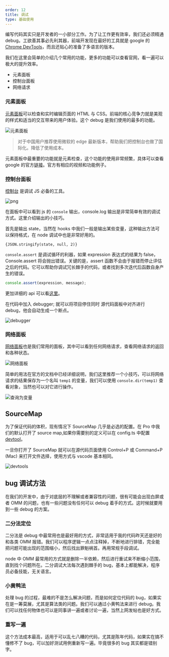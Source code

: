 ```yaml
---
order: 12
title: 调试
type: 基础使用
---
```


编写代码其实只是开发者的一小部分工作。为了让工作更有效率，我们还必须精通 debug。工欲善其事必先利其器，前端开发现在最好的工具就是 google 的 [Chrome DevTools](https://developers.google.com/web/tools/chrome-devtools?utm_source=dcc&utm_medium=redirect&utm_campaign=2018Q2)，而且还贴心的准备了多语言的版本。

我们在这里会简单的介绍几个常用的功能，更多的功能可以查看官网，看一遍可以极大的提升效率。

- 元素面板
- 控制台面板
- 网络请求

### 元素面板

[元素面板](https://developers.google.com/web/tools/chrome-devtools/inspect-styles)可以检查和实时编辑页面的 HTML 与 CSS。前端的核心竞争力就是美观的样式和适当的交互带来的用户体验。这个 debug 是我们使用的最多的功能。

![元素面板](https://gw.alipayobjects.com/zos/antfincdn/49Hj4%24GyUa/F59465FF-8E99-4F65-B3D5-97003C10DF64.png)

> 对于中国用户推荐使用微软的 edge 最新版本，帮助我们把控制台也做了国际化。降低了使用成本。

元素面板中最重要的功能就是元素检查，这个功能的使用非常频繁，具体可以查看 google 的官方[链接](https://developers.google.com/web/tools/chrome-devtools/inspect-styles)。官方有相应的视频和功能例子。

### 控制台面板

[控制台](https://developers.google.com/web/tools/chrome-devtools/console) 是调试 JS 必备的工具。

![png](https://gw.alipayobjects.com/zos/antfincdn/1tFWntZVBu/64790AE3-1625-45B8-9809-4EC5E7F4AB35.png)

在面板中可以看到 js 的 `console` 输出，console.log 输出是非常简单有效的调试方式。这里介绍输出的小技巧。

首先是输出 state，当然在 hooks 中我们一般是输出某些变量，这种输出方法可以保持格式，在 node 调试中也是非常好用的。

```TS
{JSON.stringify(state, null, 2)}
```

`console.assert` 是调试循环的利器，如果 expression 表达式的结果为 false，Console.assert 将会抛出错误。关键的是，assert 函数不会由于报错而停止评估之后的代码。它可以帮助你调试冗长棘手的代码，或者找到多次迭代后函数自身产生的错误。

```ts
console.assert(expression, message);
```

更加详细的 api 可以看[这里](https://developer.mozilla.org/zh-CN/docs/Web/API/Console)。

在代码中加入 debugger; 就可以将项目停住同时 源代码面板中对齐进行 debug，他会自动生成一个断点。

![debugger](https://gw.alipayobjects.com/zos/antfincdn/OLGUPQ7CyF/loc-breakpoint.png)

### 网络面板

[网络面板](https://developers.google.com/web/tools/chrome-devtools/network)也是我们常用的面板，其中可以看到任何网络请求，查看网络请求的返回和各种状态。

![网络面板](https://gw.alipayobjects.com/zos/antfincdn/5VLhkjfCPu/A45663AA-4173-4A14-A3E4-1DB2DC2522FD.png)

简单的用法在官方的文档中已经详细说明，我们这里推荐一个小技巧，可以将网络请求的结果保存为一个名叫 `temp1` 的变量，我们可以使用 `console.dir(temp1)` 查看对象，当然也可以对它进行操作。

![查询为变量](https://gw.alipayobjects.com/zos/antfincdn/p4PHbdKvJB/A76A1E89-9498-49DB-9608-558D25394E10.png)

## SourceMap

为了保证代码的体积，现有情况下 SourceMap 几乎是必选的配置。在 Pro 中我们的默认打开了 source map,如果你需要别的定义可以在 config.ts 中配置 [devtool](https://webpack.js.org/configuration/devtool/)。

一旦你打开了 SourceMap 就可以在源代码页面使用 Control+P 或 Command+P (Mac) 来打开文件选择，使用方式与 vscode 基本相同。

![devtools](https://gw.alipayobjects.com/zos/antfincdn/1rIW5jiJ8c/8AEB4626-D14A-41E5-BD03-F712437CA947.png)

## bug 调试方法

在我们的开发中，由于对底层的不理解或者兼容性的问题，很有可能会出现白屏或者 OMM 的问题，也有一些问题没有任何可以 debug 着手的方式。这时候就要用到一些 debug 的方案。

### 二分法定位

二分法是 debug 中最常用也是最好用的方式，非常适用于我的代码昨天还是好的和各类 OMM 报错。我们可以程序逻辑一点点注释掉，不断地进行排错，完全能把问题可能出现的范围缩小，然后找出罪魁祸首。再用常规手段调试。

node 中 OMM 最常用的方式就是删除一半依赖，然后进行重试来不断缩小范围，直到找个问题所在。二分调试大法每次遇到棘手的 bug，基本上都能解决，程序员必备技能，无关语言。

### 小黄鸭法

处理 bug 的过程，最难的不是怎么解决问题，而是如何定位代码的 bug，如果实在是一筹莫展，尤其是算法类的问题。我们可以通过小黄鸭法来进行 debug。我们可以找任何物体也可以是同事讲一遍或者讨论一遍，当然上网发帖也是好方式。

### 重写一遍

这个方法成本最高，适用于可以乱七八糟的代码，尤其是陈年代码，如果实在搞不懂修不了 bug，可以加好测试用例重新写一遍。毕竟很多的 bug 其实都是错别字。

